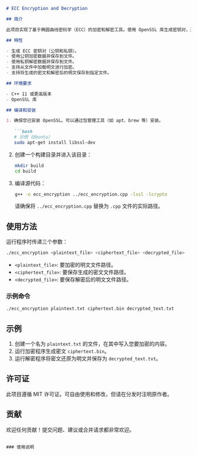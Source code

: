 ```markdown
# ECC Encryption and Decryption

## 简介

此项目实现了基于椭圆曲线密码学（ECC）的加密和解密工具。使用 OpenSSL 库生成密钥对，通过公钥加密数据，并通过私钥解密数据。主要用于保护敏感信息的传输。

## 特性

- 生成 ECC 密钥对（公钥和私钥）。
- 使用公钥加密数据并保存到文件。
- 使用私钥解密数据并保存到文件。
- 支持从文件中加载明文进行加密。
- 支持将生成的密文和解密后的明文保存到指定文件。

## 环境要求

- C++ 11 或更高版本
- OpenSSL 库

## 编译和安装

1. 确保您已安装 OpenSSL。可以通过包管理工具（如 apt、brew 等）安装。
   
   ```bash
   # 示例（Ubuntu）
   sudo apt-get install libssl-dev
   ```

2. 创建一个构建目录并进入该目录：

   ```bash
   mkdir build
   cd build
   ```

3. 编译源代码：

   ```bash
   g++ -o ecc_encryption ../ecc_encryption.cpp -lssl -lcrypto
   ```

   请确保将 `../ecc_encryption.cpp` 替换为 `.cpp` 文件的实际路径。

## 使用方法

运行程序时传递三个参数：

```bash
./ecc_encryption <plaintext_file> <ciphertext_file> <decrypted_file>
```

- `<plaintext_file>`: 要加密的明文文件路径。
- `<ciphertext_file>`: 要保存生成的密文文件路径。
- `<decrypted_file>`: 要保存解密后的明文文件路径。

### 示例命令

```bash
./ecc_encryption plaintext.txt ciphertext.bin decrypted_text.txt
```

## 示例

1. 创建一个名为 `plaintext.txt` 的文件，在其中写入您要加密的内容。
2. 运行加密程序生成密文 `ciphertext.bin`。
3. 运行解密程序将密文还原为明文并保存为 `decrypted_text.txt`。

## 许可证

此项目遵循 MIT 许可证。可自由使用和修改，但请在分发时注明原作者。

## 贡献

欢迎任何贡献！提交问题、建议或合并请求都非常欢迎。

```

### 使用说明